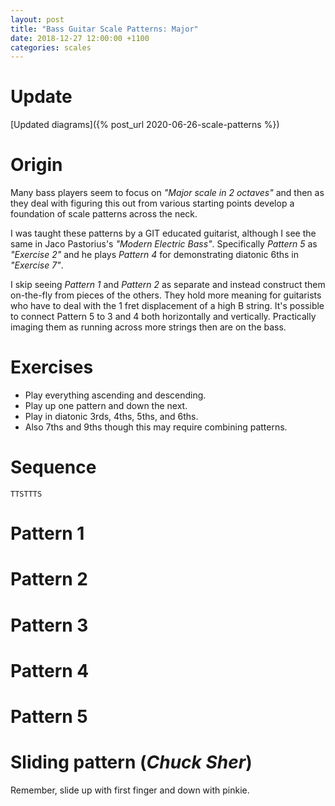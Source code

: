 ```yaml
---
layout: post
title: "Bass Guitar Scale Patterns: Major"
date: 2018-12-27 12:00:00 +1100
categories: scales
---
```


<link rel="stylesheet" href="/assets/css/fretboard.css">

<script
  src="https://code.jquery.com/jquery-1.11.2.min.js"
  integrity="sha256-Ls0pXSlb7AYs7evhd+VLnWsZ/AqEHcXBeMZUycz/CcA="
  crossorigin="anonymous"></script>

<script type="application/javascript" src="/assets/js/fretboard.js"></script>

<script type="application/javascript">
  var bass = [{
    letter: "G",
    octave: 3
  }, {
    letter: "D",
    octave: 3
  }, {
    letter: "A",
    octave: 2
  }, {
    letter: "E",
    octave: 2
  }];

  var opts = {
    tuning: bass,
    numFrets: 18,
    isChordMode: false,
    noteClickingDisabled: true,
    noteMode: "letter"
  };
</script>

# Update

[Updated diagrams]({% post_url 2020-06-26-scale-patterns %})

# Origin

Many bass players seem to focus on _"Major scale in 2 octaves"_ and then as they deal with figuring this out from various starting points develop a foundation of scale patterns across the neck.

I was taught these patterns by a GIT educated guitarist, although I see the same in Jaco Pastorius's _"Modern Electric Bass"_. Specifically _Pattern 5_ as _"Exercise 2"_ and he plays _Pattern 4_ for demonstrating diatonic 6ths in _"Exercise 7"_.

I skip seeing _Pattern 1_ and _Pattern 2_ as separate and instead construct them on-the-fly from pieces of the others. They hold more meaning for guitarists who have to deal with the 1 fret displacement of a high B string. It's possible to connect Pattern 5 to 3 and 4 both horizontally and vertically. Practically imaging them as running across more strings then are on the bass.

# Exercises

- Play everything ascending and descending.
- Play up one pattern and down the next.
- Play in diatonic 3rds, 4ths, 5ths, and 6ths.
- Also 7ths and 9ths though this may require combining patterns.

# Sequence

`TTSTTTS`

# Pattern 1

<div id="patt1"></div>

<script type="application/javascript">
(function($) {

  $("#patt1").fretboard(opts);
  var api = $("#patt1").data('api');

  var patt1Notes = [{
    string: {
      letter: "E",
      octave: 2
    },
    notes: [{
      fret: 0,
      cssClass: "grey"
    },
    {
      fret: 1,
      cssClass: "grey"
    },
    {
      fret: 3,
      cssClass: "grey"
    }],
  },
  {
    string: {
      letter: "A",
      octave: 2
    },
    notes: [{
      fret: 0,
      cssClass: "grey"
    },
    {
      fret: 2,
      cssClass: "grey"
    },
    {
      fret: 3,
      cssClass: "blue"
    }],
  },
  {
    string: {
      letter: "D",
      octave: 3
    },
    notes: [{
      fret: 0,
      cssClass: "grey"
    },
    {
      fret: 2,
      cssClass: "grey"
    },
    {
      fret: 3,
      cssClass: "grey"
    }],
  },
  {
    string: {
      letter: "G",
      octave: 3
    },
    notes: [{
      fret: 0,
      cssClass: "grey"
    },
    {
      fret: 2,
      cssClass: "grey"
    },
    {
      fret: 4,
      cssClass: "grey"
    }],
  }];

  api.setClickedNotes(patt1Notes);
})(jQuery);
</script>

# Pattern 2

<div id="patt2"></div>

<script type="application/javascript">
(function($) {

  $("#patt2").fretboard(opts);
  var api = $("#patt2").data('api');

  var patt2Notes = [{
    string: {
      letter: "E",
      octave: 2
    },
    notes: [{
      fret: 3,
      cssClass: "grey"
    },
    {
      fret: 5,
      cssClass: "grey"
    },
    {
      fret: 7,
      cssClass: "grey"
    }],
  },
  {
    string: {
      letter: "A",
      octave: 2
    },
    notes: [{
      fret: 3,
      cssClass: "blue"
    },
    {
      fret: 5,
      cssClass: "grey"
    },
    {
      fret: 7,
      cssClass: "grey"
    }],
  },
  {
    string: {
      letter: "D",
      octave: 3
    },
    notes: [{
      fret: 3,
      cssClass: "grey"
    },
    {
      fret: 5,
      cssClass: "grey"
    },
    {
      fret: 7,
      cssClass: "grey"
    }],
  },
  {
    string: {
      letter: "G",
      octave: 3
    },
    notes: [{
      fret: 4,
      cssClass: "grey"
    },
    {
      fret: 5,
      cssClass: "blue"
    },
    {
      fret: 7,
      cssClass: "grey"
    }],
  }];

  api.setClickedNotes(patt2Notes);
})(jQuery);
</script>

# Pattern 3

<div id="patt3"></div>

<script type="application/javascript">
(function($) {

  $("#patt3").fretboard(opts);
  var api = $("#patt3").data('api');

  var patt3Notes = [{
    string: {
      letter: "E",
      octave: 2
    },
    notes: [{
      fret: 5,
      cssClass: "grey"
    },
    {
      fret: 7,
      cssClass: "grey"
    },
    {
      fret: 8,
      cssClass: "blue"
    }],
  },
  {
    string: {
      letter: "A",
      octave: 2
    },
    notes: [{
      fret: 5,
      cssClass: "grey"
    },
    {
      fret: 7,
      cssClass: "grey"
    },
    {
      fret: 8,
      cssClass: "grey"
    }]
  },
  {
    string: {
      letter: "D",
      octave: 3
    },
    notes: [{
      fret: 5,
      cssClass: "grey"
    },
    {
      fret: 7,
      cssClass: "grey"
    },
    {
      fret: 9,
      cssClass: "grey"
    }]
  },
  {
    string: {
      letter: "G",
      octave: 3
    },
    notes: [{
      fret: 5,
      cssClass: "blue"
    },
    {
      fret: 7,
      cssClass: "grey"
    },
    {
      fret: 9,
      cssClass: "grey"
    }]
  }];

  api.setClickedNotes(patt3Notes);
})(jQuery);
</script>

# Pattern 4

<div id="patt4"></div>

<script type="application/javascript">
(function($) {

  $("#patt4").fretboard(opts);
  var api = $("#patt4").data('api');

  var patt4Notes = [{
    string: {
      letter: "E",
      octave: 2
    },
    notes: [{
      fret: 7,
      cssClass: "grey"
    },
    {
      fret: 8,
      cssClass: "blue"
    },
    {
      fret: 10,
      cssClass: "grey"
    }],
  },
  {
    string: {
      letter: "A",
      octave: 2
    },
    notes: [{
      fret: 7,
      cssClass: "grey"
    },
    {
      fret: 8,
      cssClass: "grey"
    },
    {
      fret: 10,
      cssClass: "grey"
    }],
  },
  {
    string: {
      letter: "D",
      octave: 3
    },
    notes: [{
      fret: 7,
      cssClass: "grey"
    },
    {
      fret: 9,
      cssClass: "grey"
    },
    {
      fret: 10,
      cssClass: "blue"
    }],
  },
  {
    string: {
      letter: "G",
      octave: 3
    },
    notes: [{
      fret: 7,
      cssClass: "grey"
    },
    {
      fret: 9,
      cssClass: "grey"
    },
    {
      fret: 10,
      cssClass: "grey"
    }],
  }];

  api.setClickedNotes(patt4Notes);
})(jQuery);
</script>

# Pattern 5

<div id="patt5"></div>

<script type="application/javascript">
(function($) {

  $("#patt5").fretboard(opts);
  var api = $("#patt5").data('api');

  var patt5Notes = [{
    string: {
      letter: "E",
      octave: 2
    },
    notes: [{
      fret: 8,
      cssClass: "blue"
    },
    {
      fret: 10,
      cssClass: "grey"
    },
    {
      fret: 12,
      cssClass: "grey"
    }],
  },
  {
    string: {
      letter: "A",
      octave: 2
    },
    notes: [{
      fret: 8,
      cssClass: "grey"
    },
    {
      fret: 10,
      cssClass: "grey"
    },
    {
      fret: 12,
      cssClass: "grey"
    }],
  },
  {
    string: {
      letter: "D",
      octave: 3
    },
    notes: [{
      fret: 9,
      cssClass: "grey"
    },
    {
      fret: 10,
      cssClass: "blue"
    },
    {
      fret: 12,
      cssClass: "grey"
    }],
  },
  {
    string: {
      letter: "G",
      octave: 3
    },
    notes: [{
      fret: 9,
      cssClass: "grey"
    },
    {
      fret: 10,
      cssClass: "grey"
    },
    {
      fret: 12,
      cssClass: "grey"
    }],
  }];

  api.setClickedNotes(patt5Notes);
})(jQuery);
</script>

# Sliding pattern (_Chuck Sher_)

Remember, slide up with first finger and down with pinkie.

<div id="pattSlide"></div>

<script type="application/javascript">
(function($) {

  $("#pattSlide").fretboard(opts);
  var api = $("#pattSlide").data('api');

  var pattSlideNotes = [{
    string: {
      letter: "E",
      octave: 2
    },
    notes: [{
      fret: 8,
      cssClass: "blue"
    },
    {
      fret: 10,
      cssClass: "grey"
    },
    {
      fret: 12,
      cssClass: "grey"
    }
    ,
    {
      fret: 13,
      cssClass: "grey"
    }],
  },
  {
    string: {
      letter: "A",
      octave: 2
    },
    notes: [{
      fret: 10,
      cssClass: "grey"
    },
    {
      fret: 12,
      cssClass: "grey"
    },
    {
      fret: 14,
      cssClass: "grey"
    },
    {
      fret: 15,
      cssClass: "blue"
    }],
  },
  {
    string: {
      letter: "D",
      octave: 3
    },
    notes: [{
      fret: 12,
      cssClass: "grey"
    },
    {
      fret: 14,
      cssClass: "grey"
    },
    {
      fret: 15,
      cssClass: "grey"
    },
    {
      fret: 17,
      cssClass: "grey"
    }],
  },
  {
    string: {
      letter: "G",
      octave: 3
    },
    notes: [{
      fret: 14,
      cssClass: "grey"
    },
    {
      fret: 16,
      cssClass: "grey"
    },
    {
      fret: 17,
      cssClass: "blue"
    }],
  }];

  api.setClickedNotes(pattSlideNotes);
})(jQuery);
</script>

